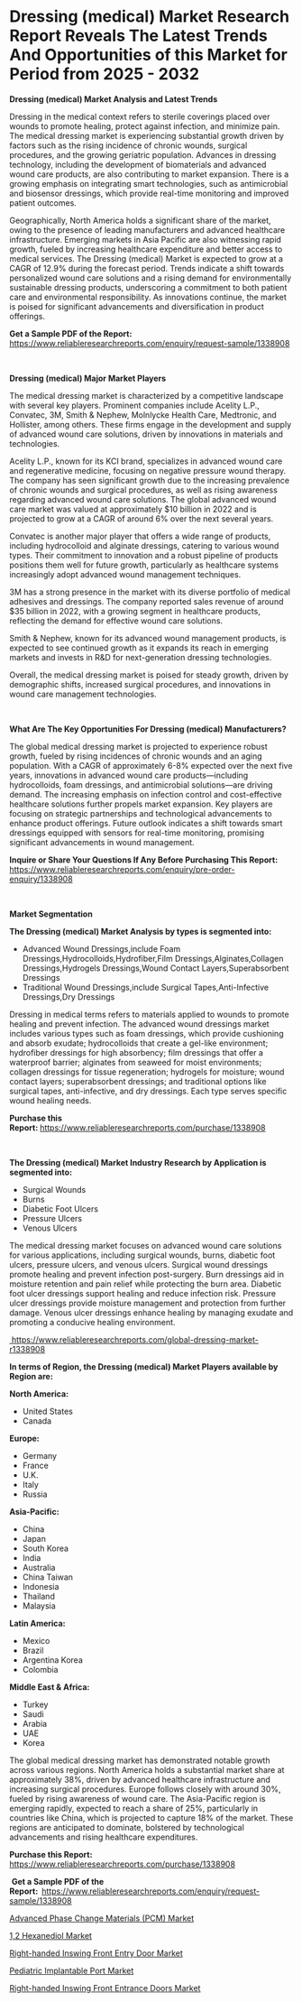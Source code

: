 <p><h1>Dressing (medical) Market Research Report Reveals The Latest Trends And Opportunities of this Market for Period from 2025 - 2032</h1></p><p><strong>Dressing (medical) Market Analysis and Latest Trends</strong></p>
<p><p>Dressing in the medical context refers to sterile coverings placed over wounds to promote healing, protect against infection, and minimize pain. The medical dressing market is experiencing substantial growth driven by factors such as the rising incidence of chronic wounds, surgical procedures, and the growing geriatric population. Advances in dressing technology, including the development of biomaterials and advanced wound care products, are also contributing to market expansion. There is a growing emphasis on integrating smart technologies, such as antimicrobial and biosensor dressings, which provide real-time monitoring and improved patient outcomes.</p><p>Geographically, North America holds a significant share of the market, owing to the presence of leading manufacturers and advanced healthcare infrastructure. Emerging markets in Asia Pacific are also witnessing rapid growth, fueled by increasing healthcare expenditure and better access to medical services. The Dressing (medical) Market is expected to grow at a CAGR of 12.9% during the forecast period. Trends indicate a shift towards personalized wound care solutions and a rising demand for environmentally sustainable dressing products, underscoring a commitment to both patient care and environmental responsibility. As innovations continue, the market is poised for significant advancements and diversification in product offerings.</p></p>
<p><strong>Get a Sample PDF of the Report:&nbsp;</strong> <a href="https://www.reliableresearchreports.com/enquiry/request-sample/1338908?utm_campaign=11&utm_medium=2&utm_source=Github&utm_content=ia&utm_term=08012025&utm_id=dressing-medical">https://www.reliableresearchreports.com/enquiry/request-sample/1338908</a></p>
<p>&nbsp;</p>
<p><strong>Dressing (medical) Major Market Players</strong></p>
<p><p>The medical dressing market is characterized by a competitive landscape with several key players. Prominent companies include Acelity L.P., Convatec, 3M, Smith & Nephew, Molnlycke Health Care, Medtronic, and Hollister, among others. These firms engage in the development and supply of advanced wound care solutions, driven by innovations in materials and technologies.</p><p>Acelity L.P., known for its KCI brand, specializes in advanced wound care and regenerative medicine, focusing on negative pressure wound therapy. The company has seen significant growth due to the increasing prevalence of chronic wounds and surgical procedures, as well as rising awareness regarding advanced wound care solutions. The global advanced wound care market was valued at approximately $10 billion in 2022 and is projected to grow at a CAGR of around 6% over the next several years.</p><p>Convatec is another major player that offers a wide range of products, including hydrocolloid and alginate dressings, catering to various wound types. Their commitment to innovation and a robust pipeline of products positions them well for future growth, particularly as healthcare systems increasingly adopt advanced wound management techniques.</p><p>3M has a strong presence in the market with its diverse portfolio of medical adhesives and dressings. The company reported sales revenue of around $35 billion in 2022, with a growing segment in healthcare products, reflecting the demand for effective wound care solutions.</p><p>Smith & Nephew, known for its advanced wound management products, is expected to see continued growth as it expands its reach in emerging markets and invests in R&D for next-generation dressing technologies.</p><p>Overall, the medical dressing market is poised for steady growth, driven by demographic shifts, increased surgical procedures, and innovations in wound care management technologies.</p></p>
<p>&nbsp;</p>
<p><strong>What Are The Key Opportunities For Dressing (medical) Manufacturers?</strong></p>
<p><p>The global medical dressing market is projected to experience robust growth, fueled by rising incidences of chronic wounds and an aging population. With a CAGR of approximately 6-8% expected over the next five years, innovations in advanced wound care products—including hydrocolloids, foam dressings, and antimicrobial solutions—are driving demand. The increasing emphasis on infection control and cost-effective healthcare solutions further propels market expansion. Key players are focusing on strategic partnerships and technological advancements to enhance product offerings. Future outlook indicates a shift towards smart dressings equipped with sensors for real-time monitoring, promising significant advancements in wound management.</p></p>
<p><strong>Inquire or Share Your Questions If Any Before Purchasing This Report:</strong> <a href="https://www.reliableresearchreports.com/enquiry/pre-order-enquiry/1338908?utm_campaign=11&utm_medium=2&utm_source=Github&utm_content=ia&utm_term=08012025&utm_id=dressing-medical">https://www.reliableresearchreports.com/enquiry/pre-order-enquiry/1338908</a></p>
<p>&nbsp;</p>
<p><strong>Market Segmentation</strong></p>
<p><strong>The Dressing (medical) Market Analysis by types is segmented into:</strong></p>
<p><ul><li>Advanced Wound Dressings,include Foam Dressings,Hydrocolloids,Hydrofiber,Film Dressings,Alginates,Collagen Dressings,Hydrogels Dressings,Wound Contact Layers,Superabsorbent Dressings</li><li>Traditional Wound Dressings,include Surgical Tapes,Anti-Infective Dressings,Dry Dressings</li></ul></p>
<p><p>Dressing in medical terms refers to materials applied to wounds to promote healing and prevent infection. The advanced wound dressings market includes various types such as foam dressings, which provide cushioning and absorb exudate; hydrocolloids that create a gel-like environment; hydrofiber dressings for high absorbency; film dressings that offer a waterproof barrier; alginates from seaweed for moist environments; collagen dressings for tissue regeneration; hydrogels for moisture; wound contact layers; superabsorbent dressings; and traditional options like surgical tapes, anti-infective, and dry dressings. Each type serves specific wound healing needs.</p></p>
<p><strong>Purchase this Report:&nbsp;</strong><a href="https://www.reliableresearchreports.com/purchase/1338908?utm_campaign=11&utm_medium=2&utm_source=Github&utm_content=ia&utm_term=08012025&utm_id=dressing-medical">https://www.reliableresearchreports.com/purchase/1338908</a></p>
<p>&nbsp;</p>
<p><strong>The Dressing (medical) Market Industry Research by Application is segmented into:</strong></p>
<p><ul><li>Surgical Wounds</li><li>Burns</li><li>Diabetic Foot Ulcers</li><li>Pressure Ulcers</li><li>Venous Ulcers</li></ul></p>
<p><p>The medical dressing market focuses on advanced wound care solutions for various applications, including surgical wounds, burns, diabetic foot ulcers, pressure ulcers, and venous ulcers. Surgical wound dressings promote healing and prevent infection post-surgery. Burn dressings aid in moisture retention and pain relief while protecting the burn area. Diabetic foot ulcer dressings support healing and reduce infection risk. Pressure ulcer dressings provide moisture management and protection from further damage. Venous ulcer dressings enhance healing by managing exudate and promoting a conducive healing environment.</p></p>
<p><a href="https://www.reliableresearchreports.com/global-dressing-market-r1338908?utm_campaign=11&utm_medium=2&utm_source=Github&utm_content=ia&utm_term=08012025&utm_id=dressing-medical">&nbsp;https://www.reliableresearchreports.com/global-dressing-market-r1338908</a></p>
<p><strong>In terms of Region, the Dressing (medical) Market Players available by Region are:</strong></p>
<p>
    <p> <strong> North America: </strong>
        <ul>
            <li>United States</li>
            <li>Canada</li>
        </ul>
        </p> 
    <p> <strong> Europe: </strong>
        <ul>
            <li>Germany</li>
            <li>France</li>
            <li>U.K.</li>
            <li>Italy</li>
            <li>Russia</li>
        </ul>
        </p> 
    <p> <strong> Asia-Pacific: </strong>
        <ul>
            <li>China</li>
            <li>Japan</li>
            <li>South Korea</li>
            <li>India</li>
            <li>Australia</li>
            <li>China Taiwan</li>
            <li>Indonesia</li>
            <li>Thailand</li>
            <li>Malaysia</li>
        </ul>
        </p> 
    <p> <strong> Latin America: </strong>
        <ul>
            <li>Mexico</li>
            <li>Brazil</li>
            <li>Argentina Korea</li>
            <li>Colombia</li>
        </ul>
        </p> 
    <p> <strong> Middle East & Africa: </strong>
        <ul>
            <li>Turkey</li>
            <li>Saudi</li>
            <li>Arabia</li>
            <li>UAE</li>
            <li>Korea</li>
        </ul>
    </p>
    </p>
<p><p>The global medical dressing market has demonstrated notable growth across various regions. North America holds a substantial market share at approximately 38%, driven by advanced healthcare infrastructure and increasing surgical procedures. Europe follows closely with around 30%, fueled by rising awareness of wound care. The Asia-Pacific region is emerging rapidly, expected to reach a share of 25%, particularly in countries like China, which is projected to capture 18% of the market. These regions are anticipated to dominate, bolstered by technological advancements and rising healthcare expenditures.</p></p>
<p><strong>Purchase this Report: </strong><a href="https://www.reliableresearchreports.com/purchase/1338908?utm_campaign=11&utm_medium=2&utm_source=Github&utm_content=ia&utm_term=08012025&utm_id=dressing-medical">https://www.reliableresearchreports.com/purchase/1338908</a></p>
<p>&nbsp;<strong>Get a Sample PDF of the Report:&nbsp;&nbsp;</strong><a href="https://www.reliableresearchreports.com/enquiry/request-sample/1338908?utm_campaign=11&utm_medium=2&utm_source=Github&utm_content=ia&utm_term=08012025&utm_id=dressing-medical">https://www.reliableresearchreports.com/enquiry/request-sample/1338908</a></p>
<p><strong></strong></p>
<p><p><a href="https://www.linkedin.com/pulse/advanced-phase-change-materials-pcm-market-size-growing-cagr-44-forecast-bmyqe?utm_campaign=11&utm_medium=2&utm_source=Github&utm_content=ia&utm_term=08012025&utm_id=dressing-medical">Advanced Phase Change Materials (PCM) Market</a></p><p><a href="https://www.linkedin.com/pulse/revenue-demand-forecast-12-hexanediol-industry-projected-42-cagr-from-mcmie?utm_campaign=11&utm_medium=2&utm_source=Github&utm_content=ia&utm_term=08012025&utm_id=dressing-medical">1,2 Hexanediol Market</a></p><p><a href="https://github.com/gukenneth26571/Market-Research-Report-List-1/blob/main/right-handed-inswing-front-entry-door-market.md?utm_campaign=11&utm_medium=2&utm_source=Github&utm_content=ia&utm_term=08012025&utm_id=dressing-medical">Right-handed Inswing Front Entry Door Market</a></p><p><a href="https://www.linkedin.com/pulse/projected-revenue-growth-pediatric-implantable-port-market-51-cagr-2025-k6foc?utm_campaign=11&utm_medium=2&utm_source=Github&utm_content=ia&utm_term=08012025&utm_id=dressing-medical">Pediatric Implantable Port Market</a></p><p><a href="https://github.com/ChiragRp1/Market-Research-Report-List-7/blob/main/right-handed-inswing-front-entrance-doors-market.md?utm_campaign=11&utm_medium=2&utm_source=Github&utm_content=ia&utm_term=08012025&utm_id=dressing-medical">Right-handed Inswing Front Entrance Doors Market</a></p></p>